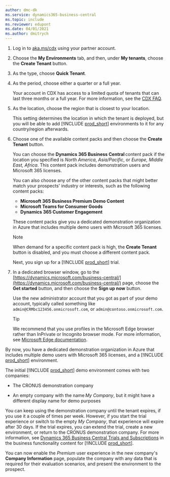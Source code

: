 ```yaml
---
author: dmc-dk
ms.service: dynamics365-business-central
ms.topic: include
ms.reviewer: edupont
ms.date: 04/01/2021
ms.author: dmitrych
---
```

1. Log in to [aka.ms/cdx](https://aka.ms/cdx) using your partner account.
2. Choose the **My Environments** tab, and then, under **My tenants**, choose the **Create Tenant** button.
3. As the type, choose **Quick Tenant**.
4. As the period, choose either a quarter or a full year.

    Your account in CDX has access to a limited quota of tenants that can last three months or a full year. For more information, see the [CDX FAQ](https://cdx.transform.microsoft.com/help/faq).  
5. As the location, choose the region that is closest to your location.

    This setting determines the location in which the tenant is deployed, but you will be able to add [!INCLUDE [prod_short](prod_short.md)] environments to it for any country/region afterwards.  

6. Choose one of the available content packs and then choose the **Create Tenant** button.  

    You can choose the **Dynamics 365 Business Central** content pack if the location you specified is *North America*, *Asia/Pacific*, or *Europe, Middle East, Africa*. This content pack includes demonstration users and Microsoft 365 licenses.  

    You can also choose any of the other content packs that might better match your prospects' industry or interests, such as the following content packs:

    * **Microsoft 365 Business Premium Demo Content**
    * **Microsoft Teams for Consumer Goods**
    * **Dynamics 365 Customer Engagement**

    These content packs give you a dedicated demonstration organization in Azure that includes multiple demo users with Microsoft 365 licenses.  

    > [!NOTE]
    > When demand for a specific content pack is high, the **Create Tenant** button is disabled, and you must choose a different content pack.

    Next, you sign up for a [!INCLUDE [prod_short](prod_short.md)] trial.  

7. In a dedicated browser window, go to the [https://dynamics.microsoft.com/business-central/](https://dynamics.microsoft.com/business-central/) page, choose the **Get started** button, and then choose the **Sign up now** button.  

    Use the new administrator account that you got as part of your demo account, typically called something like `admin@CRMbc123456.onmicrosoft.com`, or `admin@contoso.onmicrosoft.com`.  

    <!--Alternatively, if you used the **Dynamics 365 [!INCLUDE [prod_short](prod_short.md)]** content pack, go to [https://businesscentral.dynamics.com/?redirectedFromSignup=1&response=AlreadyAssignedLicense](https://businesscentral.dynamics.com/?redirectedFromSignup=1&response=AlreadyAssignedLicense) and sign in with the new administrator account that you got as part of your demo account, typically called something like `admin@CRMbc123456.onmicrosoft.com`, or `admin@contoso.onmicrosoft.com`.-->

    > [!TIP]
    > We recommend that you use profiles in the Microsoft Edge browser rather than InPrivate or Incognito browser mode. For more information, see [Microsoft Edge documentation](/microsoft-edge/).

By now, you have a dedicated demonstration organization in Azure that includes multiple demo users with Microsoft 365 licenses, and a [!INCLUDE [prod_short](prod_short.md)] environment.

The initial [!INCLUDE [prod_short](prod_short.md)] demo environment comes with two companies:

* The CRONUS demonstration company  

* An empty company with the name *My Company*, but it might have a different display name for demo purposes  

You can keep using the demonstration company until the tenant expires, if you use it a couple of times per week. However, if you start the trial experience or switch to the empty *My Company*, that experience will expire after 30 days. If the trial expires, you can extend the trial, create a new environment, or return to the CRONUS demonstration company. For more information, see [Dynamics 365 Business Central Trials and Subscriptions](/dynamics365/business-central/across-preview) in the business functionality content for [!INCLUDE [prod_short](prod_short.md)].

You can now enable the *Premium* user experience in the new company's **Company Information** page, populate the company with any data that is required for their evaluation scenarios, and present the environment to the prospect.  
